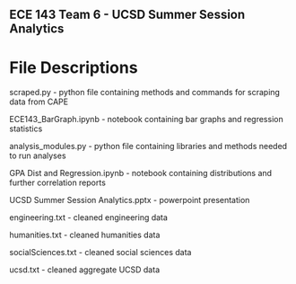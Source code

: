## ECE 143 Team 6 - UCSD Summer Session Analytics 

# File Descriptions

scraped.py - python file containing methods and commands for scraping data from CAPE

ECE143_BarGraph.ipynb	 - notebook containing bar graphs and regression statistics

analysis_modules.py	- python file containing libraries and methods needed to run analyses

GPA Dist and Regression.ipynb	 - notebook containing distributions and further correlation reports

UCSD Summer Session Analytics.pptx - powerpoint presentation

engineering.txt - cleaned engineering data

humanities.txt	- cleaned humanities data

socialSciences.txt	- cleaned social sciences data

ucsd.txt - cleaned aggregate UCSD data
